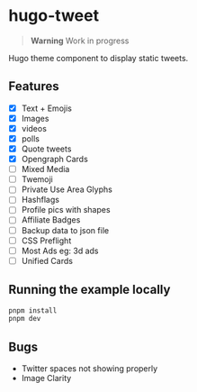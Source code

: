 # hugo-tweet

> **Warning** Work in progress

Hugo theme component to display static tweets.

## Features

- [x] Text + Emojis
- [x] Images
- [x] videos
- [x] polls
- [x] Quote tweets
- [x] Opengraph Cards
- [ ] Mixed Media
- [ ] Twemoji
- [ ] Private Use Area Glyphs
- [ ] Hashflags
- [ ] Profile pics with shapes
- [ ] Affiliate Badges
- [ ] Backup data to json file
- [ ] CSS Preflight 
- [ ] Most Ads eg: 3d ads
- [ ] Unified Cards

## Running the example locally

```sh
pnpm install
pnpm dev
```

## Bugs
- Twitter spaces not showing properly
- Image Clarity